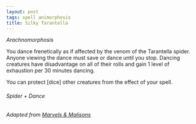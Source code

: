 ```yaml
---
layout: post
tags: spell animorphosis
title: Silky Tarantella
---
```


*Arachnomorphosis*

You dance frenetically as if affected by the venom of the Tarantella spider. Anyone viewing the dance must save or dance until you stop. Dancing creatures have disadvantage on all of their rolls and gain 1 level of exhaustion per 30 minutes dancing. 

You can protect [dice] other creatures from the effect of your spell.

###### Spider + Dance
###### Adapted from [Marvels & Malisons](https://www.exaltedfuneral.com/products/marvel-malisons)
